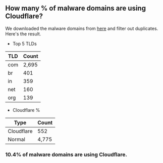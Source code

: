 ## How many % of malware domains are using Cloudflare?


We downloaded the malware domains from [here](https://urlhaus.abuse.ch) and filter out duplicates.
Here's the result.


[//]: # (start replacement)


- Top 5 TLDs

| TLD | Count |
| --- | --- |
| com | 2,695 |
| br | 401 |
| in | 359 |
| net | 160 |
| org | 139 |


- Cloudflare %

| Type | Count |
| --- | --- |
| Cloudflare | 552 |
| Normal | 4,775 |


### 10.4% of malware domains are using Cloudflare.
